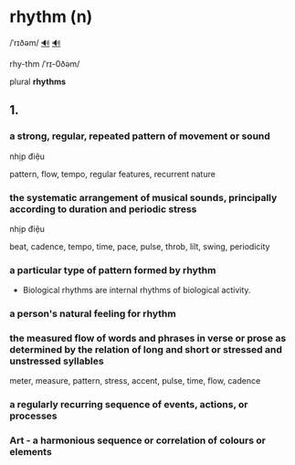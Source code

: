 # rhythm (n)

/ˈrɪðəm/ [🔊](https://www.oxfordlearnersdictionaries.com/media/english/uk_pron/r/rhy/rhyth/rhythm__gb_1.mp3) [🔊](https://www.oxfordlearnersdictionaries.com/media/english/us_pron/r/rhy/rhyth/rhythm__us_2.mp3)

rhy-thm /ˈrɪ-0ðəm/

plural **rhythms**

## 1.

### a strong, regular, repeated pattern of movement or sound

nhịp điệu

pattern, flow, tempo, regular features, recurrent nature

### the systematic arrangement of musical sounds, principally according to duration and periodic stress

nhịp điệu

beat, cadence, tempo, time, pace, pulse, throb, lilt, swing, periodicity

### a particular type of pattern formed by rhythm

- Biological rhythms are internal rhythms of biological activity.

### a person's natural feeling for rhythm

### the measured flow of words and phrases in verse or prose as determined by the relation of long and short or stressed and unstressed syllables

meter, measure, pattern, stress, accent, pulse, time, flow, cadence

### a regularly recurring sequence of events, actions, or processes

### Art - a harmonious sequence or correlation of colours or elements